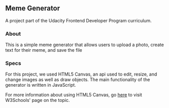 ## Meme Generator
A project part of the Udacity Frontend Developer Program curriculum.

### About
This is a simple meme generator that allows users to upload a photo, create text for their meme, and save the file

### Specs
For this project, we used HTML5 Canvas, an api used to edit, resize, and change images as well as draw objects. The main functionality of the generator is written in JavaScript.

For more information about using HTML5 Canvas, go [here](http://www.w3schools.com/html/html5_canvas.asp) to visit W3Schools' page on the topic.